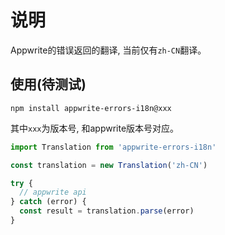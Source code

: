 # 说明

Appwrite的错误返回的翻译, 当前仅有`zh-CN`翻译。

## 使用(待测试)

`npm install appwrite-errors-i18n@xxx`

其中`xxx`为版本号, 和appwrite版本号对应。

```javascript
import Translation from 'appwrite-errors-i18n'

const translation = new Translation('zh-CN')

try {
  // appwrite api
} catch (error) {
  const result = translation.parse(error)
}
```
